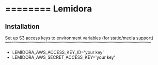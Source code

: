 ========
Lemidora
========



Installation
------------

Set up S3 access keys to environment variables (for static/media support)
^^^^^^^^^^^^^^^^^^^^^^^^^^^^^^^^^^^^^^^^^^^^^^^^^^^^^^^^^^^^^^^^^^^^^^^^^

* LEMIDORA_AWS_ACCESS_KEY_ID='your key'
* LEMIDORA_AWS_SECRET_ACCESS_KEY='your key'
